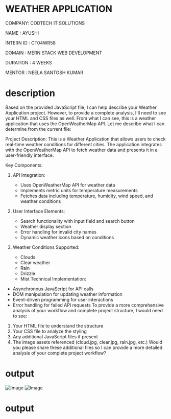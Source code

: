  # WEATHER APPLICATION

 COMPANY: CODTECH IT SOLUTIONS

 NAME : AYUSHI

 INTERN ID : CT04WR58

 DOMAIN : MERN STACK WEB DEVELOPMENT

 DURATION : 4 WEEKS

 MENTOR : NEELA SANTOSH KUMAR




# description

Based on the provided JavaScript file, I can help describe your Weather Application project. However, to provide a complete analysis, I'll need to see your HTML and CSS files as well. From what I can see, this is a weather application that uses the OpenWeatherMap API. Let me describe what I can determine from the current file:

Project Description: This is a Weather Application that allows users to check real-time weather conditions for different cities. The application integrates with the OpenWeatherMap API to fetch weather data and presents it in a user-friendly interface.

Key Components:

1. API Integration:
   
   - Uses OpenWeatherMap API for weather data
   - Implements metric units for temperature measurements
   - Fetches data including temperature, humidity, wind speed, and weather conditions
2. User Interface Elements:
   
   - Search functionality with input field and search button
   - Weather display section
   - Error handling for invalid city names
   - Dynamic weather icons based on conditions
3. Weather Conditions Supported:
   
   - Clouds
   - Clear weather
   - Rain
   - Drizzle
   - Mist
Technical Implementation:

- Asynchronous JavaScript for API calls
- DOM manipulation for updating weather information
- Event-driven programming for user interactions
- Error handling for failed API requests
To provide a more comprehensive analysis of your workflow and complete project structure, I would need to see:

1. Your HTML file to understand the structure
2. Your CSS file to analyze the styling
3. Any additional JavaScript files if present
4. The image assets referenced (cloud.jpg, clear.jpg, rain.jpg, etc.)
Would you please share these additional files so I can provide a more detailed analysis of your complete project workflow?



# output
![Image](https://github.com/user-attachments/assets/d2a913d7-546e-446f-9734-7b55033dfb8c)
![Image](https://github.com/user-attachments/assets/e0e1e0e2-a430-45f9-8f41-e855df1b5b9a)

# output
